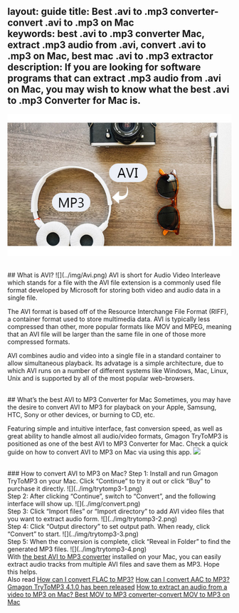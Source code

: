 layout: guide
title: Best .avi to .mp3 converter-convert .avi to .mp3 on Mac    
keywords: best .avi to .mp3 converter Mac, extract .mp3 audio from .avi, convert .avi to .mp3 on Mac, best mac .avi to .mp3 extractor 
description: If you are looking for software programs that can extract .mp3 audio from .avi on Mac, you may wish to know what the best .avi to .mp3 Converter for Mac is. 
---
![](../img/avi-to-mp3.jpg)


<br>
## What is AVI?
![](../img/Avi.png) AVI is short for Audio Video Interleave which stands for a file with  the AVI file extension is a commonly used file format developed by Microsoft for storing both video and audio data in a single file.

The AVI format is based off of the Resource Interchange File Format (RIFF), a container format used to store multimedia data. AVI is typically less compressed than other, more popular formats like MOV and MPEG, meaning that an AVI file will be larger than the same file in one of those more compressed formats.

AVI combines audio and video into a single file in a standard container to allow simultaneous playback. Its advatage is a simple architecture, due to which AVI runs on a number of different systems like Windows, Mac, Linux, Unix and is supported by all of the most popular web-browsers.

<br>
## What’s the best AVI to MP3 Converter for Mac
Sometimes, you may have the desire to convert AVI to MP3 for playback on your Apple, Samsung, HTC, Sony or other devices, or burning to CD, etc. 

Featuring simple and intuitive interface, fast conversion speed, as well as great ability to handle almost all audio/video formats, Gmagon TryToMP3 is positioned as one of the best AVI to MP3 Converter for Mac. Check a quick guide on how to convert AVI to MP3 on Mac via using this app. 
<a href="https://gmagon.com/products/store/trytomp3/" target="_blank"> <img src="https://gmagon.com/asset/images/free-download.png"/></a>

<br>
### How to convert AVI to MP3 on Mac?
Step 1: Install and run Gmagon TryToMP3 on your Mac. Click “Continue” to try it out or click “Buy” to purchase it directly.
![](../img/trytomp3-1.png)

<br>
Step 2: After clicking “Continue”, switch to “Convert”, and the following interface will show up. 
![](../img/convert.png)
<br>
Step 3: Click “Import files” or “Import directory” to add AVI video files that you want to extract audio form.  
![](../img/trytomp3-2.png)
<br>
Step 4: Click “Output directory” to set output path. When ready, click “Convert” to start.
![](../img/trytomp3-3.png)
<br>
Step 5: When the conversion is complete, click “Reveal in Folder” to find the generated MP3 files. 
![](../img/trytomp3-4.png)

<br>
With <a href="https://gmagon.com/products/store/trytomp3/" target="_blank"> the best AVI to MP3 converter</a> installed on your Mac, you can easily extract audio tracks from multiple AVI files and save them as MP3. Hope this helps.  

<br>
Also read 
<a href="https://gmagon.com/guide/trytomp3/how-can-i-convert-flac-to-mp3.html" target="_blank" >How can I convert FLAC to MP3?</a>
<a href="https://gmagon.com/guide/trytomp3/how-can-i-convert-aac-to-mp3.html " target="_blank" >How can I convert AAC to MP3?</a>
<a href="https://gmagon.com/guide/trytomp3/trytomp3ver4.1.0.html" target="_blank" >Gmagon TryToMP3 4.1.0 has been released</a>
<a href="https://gmagon.com/guide/trytomp3/extract-audio-to-mp3-mac.html" target="_blank" >How to extract an audio from a video to MP3 on Mac? </a>
<a href="https://gmagon.com/guide/trytomp3/best-mov-to-mp3-converter.html" target="_blank" >Best MOV to MP3 converter-convert MOV to MP3 on Mac </a>

